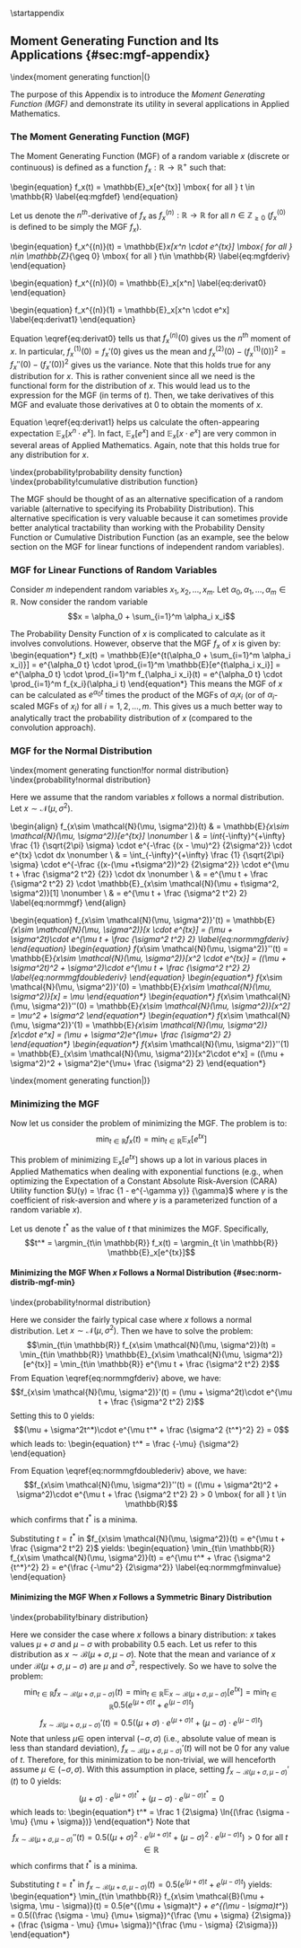 \startappendix

## Moment Generating Function and Its Applications {#sec:mgf-appendix}
\index{moment generating function|(}

The purpose of this Appendix is to introduce the *Moment Generating Function (MGF)* and demonstrate its utility in several applications in Applied Mathematics. 

### The Moment Generating Function (MGF)

The Moment Generating Function (MGF) of a random variable $x$ (discrete or continuous) is defined as a function $f_x : \mathbb{R} \rightarrow \mathbb{R}^+$ such that:

\begin{equation}
f_x(t) = \mathbb{E}_x[e^{tx}] \mbox{ for all } t \in \mathbb{R} \label{eq:mgfdef}
\end{equation}

Let us denote the $n^{th}$-derivative of $f_x$ as $f_x^{(n)} : \mathbb{R} \rightarrow \mathbb{R}$ for all $n\in \mathbb{Z}_{\geq 0}$ ($f_x^{(0)}$ is defined to be simply the MGF $f_x$).

\begin{equation}
f_x^{(n)}(t) = \mathbb{E}_x[x^n \cdot e^{tx}] \mbox{ for all } n\in \mathbb{Z}_{\geq 0} \mbox{ for all } t\in \mathbb{R} \label{eq:mgfderiv}
\end{equation}

\begin{equation}
f_x^{(n)}(0) = \mathbb{E}_x[x^n]  \label{eq:derivat0}
\end{equation}

\begin{equation}
f_x^{(n)}(1) = \mathbb{E}_x[x^n \cdot e^x]  \label{eq:derivat1}
\end{equation}

Equation \eqref{eq:derivat0} tells us that $f_x^{(n)}(0)$ gives us the $n^{th}$ moment of $x$. In particular, $f_x^{(1)}(0) = f_x'(0)$ gives us the mean and $f_x^{(2)}(0) - (f_x^{(1)}(0))^2 = f_x''(0) - (f_x'(0))^2$ gives us the variance. Note that this holds true for any distribution for $x$. This is rather convenient since all we need is the functional form for the distribution of $x$. This would lead us to the expression for the MGF (in terms of $t$). Then, we take derivatives of this MGF and evaluate those derivatives at 0 to obtain the moments of $x$.

Equation \eqref{eq:derivat1} helps us calculate the often-appearing expectation $\mathbb{E}_x[x^n \cdot e^x]$. In fact, $\mathbb{E}_x[e^x]$ and $\mathbb{E}_x[x \cdot e^x]$ are very common in several areas of Applied Mathematics. Again, note that this holds true for any distribution for $x$.

\index{probability!probability density function}
\index{probability!cumulative distribution function}

The MGF should be thought of as an alternative specification of a random variable (alternative to specifying its Probability Distribution). This alternative specification is very valuable because it can sometimes provide better analytical tractability than working with the Probability Density Function or Cumulative Distribution Function (as an example, see the below section on the MGF for linear functions of independent random variables).

### MGF for Linear Functions of Random Variables

Consider $m$ independent random variables $x_1, x_2, \ldots, x_m$. Let $\alpha_0, \alpha_1, \ldots, \alpha_m \in \mathbb{R}$. Now consider the random variable
$$x = \alpha_0 + \sum_{i=1}^m \alpha_i x_i$$

The Probability Density Function of $x$ is complicated to calculate as it involves convolutions. However, observe that the MGF $f_x$ of $x$ is given by:
\begin{equation*}
f_x(t) = \mathbb{E}[e^{t(\alpha_0 + \sum_{i=1}^m \alpha_i x_i)}] = e^{\alpha_0 t} \cdot \prod_{i=1}^m \mathbb{E}[e^{t\alpha_i x_i}] = e^{\alpha_0 t}  \cdot \prod_{i=1}^m f_{\alpha_i x_i}(t) = e^{\alpha_0 t}  \cdot \prod_{i=1}^m f_{x_i}(\alpha_i t)
\end{equation*}
This means the MGF of $x$ can be calculated as $e^{\alpha_0 t}$ times the product of the MGFs of $\alpha_i x_i$ (or of $\alpha_i$-scaled MGFs of $x_i$) for all $i = 1, 2, \ldots, m$. This gives us a much better way to analytically tract the probability distribution of $x$ (compared to the convolution approach).


### MGF for the Normal Distribution

\index{moment generating function!for normal distribution}
\index{probability!normal distribution}

Here we assume that the random variables $x$ follows a normal distribution. Let $x \sim \mathcal{N}(\mu, \sigma^2)$.

\begin{align}
f_{x\sim \mathcal{N}(\mu, \sigma^2)}(t) & = \mathbb{E}_{x\sim \mathcal{N}(\mu, \sigma^2)}[e^{tx}] \nonumber \\
& = \int_{-\infty}^{+\infty} \frac {1} {\sqrt{2\pi} \sigma} \cdot e^{-\frac {(x - \mu)^2} {2\sigma^2}} \cdot e^{tx} \cdot dx \nonumber \\
& = \int_{-\infty}^{+\infty} \frac {1} {\sqrt{2\pi} \sigma} \cdot e^{-\frac {(x-(\mu +t\sigma^2))^2} {2\sigma^2}} \cdot e^{\mu t + \frac {\sigma^2 t^2} {2}} \cdot dx \nonumber \\
& = e^{\mu t + \frac {\sigma^2 t^2} 2} \cdot \mathbb{E}_{x\sim \mathcal{N}(\mu + t\sigma^2, \sigma^2)}[1] \nonumber \\
& = e^{\mu t + \frac {\sigma^2 t^2} 2} \label{eq:normmgf}
\end{align}

\begin{equation}
f_{x\sim \mathcal{N}(\mu, \sigma^2)}'(t) = \mathbb{E}_{x\sim \mathcal{N}(\mu, \sigma^2)}[x \cdot e^{tx}] = (\mu + \sigma^2t)\cdot e^{\mu t + \frac {\sigma^2 t^2} 2} \label{eq:normmgfderiv}
\end{equation}
\begin{equation}
f_{x\sim \mathcal{N}(\mu, \sigma^2)}''(t) = \mathbb{E}_{x\sim \mathcal{N}(\mu, \sigma^2)}[x^2 \cdot e^{tx}] = ((\mu + \sigma^2t)^2 + \sigma^2)\cdot e^{\mu t + \frac {\sigma^2 t^2} 2} \label{eq:normmgfdoublederiv}
\end{equation}
\begin{equation*}
f_{x\sim \mathcal{N}(\mu, \sigma^2)}'(0) = \mathbb{E}_{x\sim \mathcal{N}(\mu, \sigma^2)}[x] = \mu
\end{equation*}
\begin{equation*}
f_{x\sim \mathcal{N}(\mu, \sigma^2)}''(0) = \mathbb{E}_{x\sim \mathcal{N}(\mu, \sigma^2)}[x^2] = \mu^2 + \sigma^2
\end{equation*}
\begin{equation*}
f_{x\sim \mathcal{N}(\mu, \sigma^2)}'(1) = \mathbb{E}_{x\sim \mathcal{N}(\mu, \sigma^2)}[x\cdot e^x] = (\mu + \sigma^2)e^{\mu+ \frac {\sigma^2} 2}
\end{equation*}
\begin{equation*}
f_{x\sim \mathcal{N}(\mu, \sigma^2)}''(1) = \mathbb{E}_{x\sim \mathcal{N}(\mu, \sigma^2)}[x^2\cdot e^x] = ((\mu + \sigma^2)^2 + \sigma^2)e^{\mu+ \frac {\sigma^2} 2}
\end{equation*}

\index{moment generating function|)}
 
### Minimizing the MGF

Now let us consider the problem of minimizing the MGF. The problem is to:
$$\min_{t\in \mathbb{R}} f_x(t) = \min_{t\in \mathbb{R}} \mathbb{E}_x[e^{tx}]$$

This problem of minimizing $\mathbb{E}_x[e^{tx}]$ shows up a lot in various places in Applied Mathematics when dealing with exponential functions (e.g., when optimizing the Expectation of a Constant Absolute Risk-Aversion (CARA) Utility function $U(y) = \frac {1 - e^{-\gamma y}} {\gamma}$ where $\gamma$ is the coefficient of risk-aversion and where $y$ is a parameterized function of a random variable $x$).

Let us denote $t^*$ as the value of $t$ that minimizes the MGF. Specifically,
$$t^* = \argmin_{t\in \mathbb{R}} f_x(t) = \argmin_{t \in \mathbb{R}} \mathbb{E}_x[e^{tx}]$$


#### Minimizing the MGF When $x$ Follows a Normal Distribution {#sec:norm-distrib-mgf-min}
\index{probability!normal distribution}

Here we consider the fairly typical case where $x$ follows a normal distribution. Let $x\sim \mathcal{N}(\mu, \sigma^2)$. Then we have to solve the problem:
$$\min_{t\in \mathbb{R}} f_{x\sim \mathcal{N}(\mu, \sigma^2)}(t) = \min_{t\in \mathbb{R}} \mathbb{E}_{x\sim \mathcal{N}(\mu, \sigma^2)}[e^{tx}] = \min_{t\in \mathbb{R}} e^{\mu t + \frac {\sigma^2 t^2} 2}$$
From Equation \eqref{eq:normmgfderiv} above, we have:
$$f_{x\sim \mathcal{N}(\mu, \sigma^2)}'(t) = (\mu + \sigma^2t)\cdot e^{\mu t + \frac {\sigma^2 t^2} 2}$$
Setting this to 0 yields:
$$(\mu + \sigma^2t^*)\cdot e^{\mu t^* + \frac {\sigma^2 {t^*}^2} 2} = 0$$
which leads to:
\begin{equation}
t^* = \frac {-\mu} {\sigma^2}
\end{equation}

From Equation \eqref{eq:normmgfdoublederiv} above, we have:
$$f_{x\sim \mathcal{N}(\mu, \sigma^2)}''(t) = ((\mu + \sigma^2t)^2 + \sigma^2)\cdot e^{\mu t + \frac {\sigma^2 t^2} 2} > 0 \mbox{ for all } t \in \mathbb{R}$$
which confirms that $t^*$ is a minima.

Substituting $t=t^*$ in $f_{x\sim \mathcal{N}(\mu, \sigma^2)}(t) = e^{\mu t + \frac {\sigma^2 t^2} 2}$ yields:
\begin{equation}
\min_{t\in \mathbb{R}} f_{x\sim \mathcal{N}(\mu, \sigma^2)}(t) = e^{\mu t^* + \frac {\sigma^2 {t^*}^2} 2} = e^{\frac {-\mu^2} {2\sigma^2}}
\label{eq:normmgfminvalue}
\end{equation}

#### Minimizing the MGF When $x$ Follows a Symmetric Binary Distribution
\index{probability!binary distribution}

Here we consider the case where $x$ follows a binary distribution: $x$ takes values $\mu + \sigma$ and $\mu - \sigma$ with probability 0.5 each. Let us refer to this distribution as $x \sim \mathcal{B}(\mu + \sigma, \mu - \sigma)$. Note that the mean and variance of $x$ under $\mathcal{B}(\mu + \sigma, \mu - \sigma)$ are $\mu$ and $\sigma^2$, respectively. So we have to solve the problem:
$$\min_{t\in \mathbb{R}} f_{x\sim \mathcal{B}(\mu + \sigma, \mu - \sigma)}(t) = \min_{t\in \mathbb{R}} \mathbb{E}_{x\sim \mathcal{B}(\mu + \sigma, \mu - \sigma)}[e^{tx}] = \min_{t\in \mathbb{R}} 0.5(e^{(\mu + \sigma)t} + e^{(\mu - \sigma)t})$$
$$f_{x\sim \mathcal{B}(\mu + \sigma, \mu - \sigma)}'(t) = 0.5((\mu + \sigma) \cdot e^{(\mu + \sigma)t} + (\mu - \sigma) \cdot e^{(\mu - \sigma)t})$$
Note that unless $\mu \in$ open interval $(-\sigma, \sigma)$ (i.e., absolute value of mean is less than standard deviation), $f_{x\sim \mathcal{B}(\mu + \sigma, \mu - \sigma)}'(t)$ will not be 0 for any value of $t$. Therefore, for this minimization to be non-trivial, we will henceforth assume $\mu \in (-\sigma, \sigma)$.
With this assumption in place, setting $f_{x\sim \mathcal{B}(\mu + \sigma, \mu - \sigma)}'(t)$ to 0 yields:
$$(\mu + \sigma) \cdot e^{(\mu + \sigma)t^*} + (\mu - \sigma) \cdot e^{(\mu - \sigma)t^*} = 0$$
which leads to:
\begin{equation*}
t^* = \frac 1 {2\sigma} \ln{(\frac {\sigma - \mu} {\mu + \sigma})}
\end{equation*}
Note that
$$f_{x\sim \mathcal{B}(\mu + \sigma, \mu - \sigma)}''(t) =  0.5((\mu + \sigma)^2 \cdot e^{(\mu + \sigma)t} + (\mu - \sigma)^2 \cdot e^{(\mu - \sigma)t}) > 0 \mbox{ for all } t \in \mathbb{R}$$
which confirms that $t^*$ is a minima.

Substituting $t=t^*$ in $f_{x\sim \mathcal{B}(\mu + \sigma, \mu - \sigma)}(t) = 0.5(e^{(\mu + \sigma)t} + e^{(\mu - \sigma)t})$ yields:
\begin{equation*}
\min_{t\in \mathbb{R}} f_{x\sim \mathcal{B}(\mu + \sigma, \mu - \sigma)}(t) = 0.5(e^{(\mu + \sigma)t^*} + e^{(\mu - \sigma)t^*}) = 0.5((\frac {\sigma - \mu} {\mu+ \sigma})^{\frac {\mu + \sigma} {2\sigma}} + (\frac {\sigma - \mu} {\mu+ \sigma})^{\frac {\mu - \sigma} {2\sigma}})
\end{equation*}

